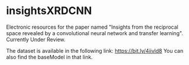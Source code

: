 # insightsXRDCNN
Electronic resources for the paper named "Insights from the reciprocal space revealed by a convolutional neural network and transfer learning".
Currently Under Review.

The dataset is available in the following link: https://bit.ly/4iivld8 
You can also find the baseModel in that link.
